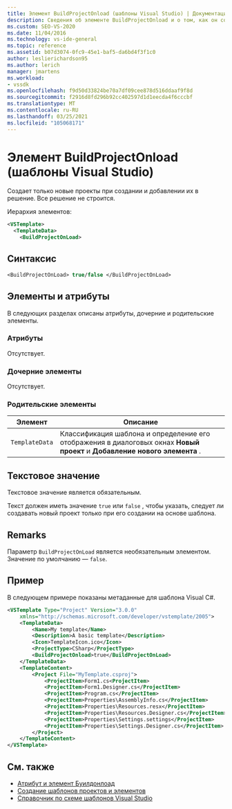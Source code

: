 ```yaml
---
title: Элемент BuildProjectOnload (шаблоны Visual Studio) | Документация Майкрософт
description: Сведения об элементе BuildProjectOnload и о том, как он создает только новые проекты при создании и добавлении их в решение.
ms.custom: SEO-VS-2020
ms.date: 11/04/2016
ms.technology: vs-ide-general
ms.topic: reference
ms.assetid: b07d3074-0fc9-45e1-baf5-da6bd4f3f1c0
author: leslierichardson95
ms.author: lerich
manager: jmartens
ms.workload:
- vssdk
ms.openlocfilehash: f9d50d33824be70a7df09cee878d516ddaaf9f8d
ms.sourcegitcommit: f2916d8fd296b92cc402597d1d1eecda4f6cccbf
ms.translationtype: MT
ms.contentlocale: ru-RU
ms.lasthandoff: 03/25/2021
ms.locfileid: "105068171"
---
```

# <a name="buildprojectonload-element-visual-studio-templates"></a>Элемент BuildProjectOnload (шаблоны Visual Studio)
Создает только новые проекты при создании и добавлении их в решение. Все решение не строится.

Иерархия элементов:

```xml
<VSTemplate>
  <TemplateData>
    <BuildProjectOnLoad>
```

## <a name="syntax"></a>Синтаксис

```vb
<BuildProjectOnLoad> true/false </BuildProjectOnLoad>
```

## <a name="attributes-and-elements"></a>Элементы и атрибуты
 В следующих разделах описаны атрибуты, дочерние и родительские элементы.

### <a name="attributes"></a>Атрибуты
 Отсутствует.

### <a name="child-elements"></a>Дочерние элементы
 Отсутствует.

### <a name="parent-elements"></a>Родительские элементы

|Элемент|Описание|
|-------------|-----------------|
|`TemplateData`|Классификация шаблона и определение его отображения в диалоговых окнах **Новый проект** и **Добавление нового элемента** .|

## <a name="text-value"></a>Текстовое значение
 Текстовое значение является обязательным.

 Текст должен иметь значение `true` или `false` , чтобы указать, следует ли создавать новый проект только при его создании на основе шаблона.

## <a name="remarks"></a>Remarks
 Параметр `BuildProjectOnLoad` является необязательным элементом. Значение по умолчанию — `false`.

## <a name="example"></a>Пример
 В следующем примере показаны метаданные для шаблона Visual C#.

```xml
<VSTemplate Type="Project" Version="3.0.0"
    xmlns="http://schemas.microsoft.com/developer/vstemplate/2005">
    <TemplateData>
        <Name>My template</Name>
        <Description>A basic template</Description>
        <Icon>TemplateIcon.ico</Icon>
        <ProjectType>CSharp</ProjectType>
        <BuildProjectOnload>true</BuildProjectOnLoad>
    </TemplateData>
    <TemplateContent>
        <Project File="MyTemplate.csproj">
            <ProjectItem>Form1.cs<ProjectItem>
            <ProjectItem>Form1.Designer.cs</ProjectItem>
            <ProjectItem>Program.cs</ProjectItem>
            <ProjectItem>Properties\AssemblyInfo.cs</ProjectItem>
            <ProjectItem>Properties\Resources.resx</ProjectItem>
            <ProjectItem>Properties\Resources.Designer.cs</ProjectItem>
            <ProjectItem>Properties\Settings.settings</ProjectItem>
            <ProjectItem>Properties\Settings.Designer.cs</ProjectItem>
        </Project>
    </TemplateContent>
</VSTemplate>
```

## <a name="see-also"></a>См. также

- [Атрибут и элемент Буилдонлоад](buildonload-visual-studio-templates.md)
- [Создание шаблонов проектов и элементов](../ide/creating-project-and-item-templates.md)
- [Справочник по схеме шаблонов Visual Studio](../extensibility/visual-studio-template-schema-reference.md)
